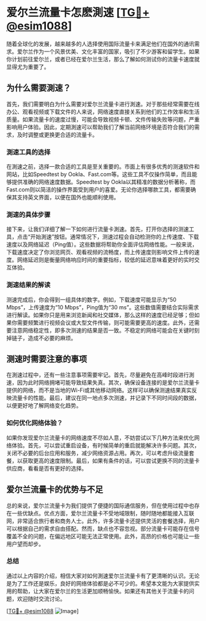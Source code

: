 # 爱尔兰流量卡怎麽測速 [[TG💪+ @esim1088](https://t.me/s/esim1088)]

随着全球化的发展，越来越多的人选择使用国际流量卡来满足他们在国外的通讯需求。爱尔兰作为一个风景优美、文化丰富的国家，吸引了不少游客和留学生。如果你计划前往爱尔兰，或者已经在爱尔兰生活，那么了解如何测试你的流量卡速度就显得尤为重要了。

## 为什么需要測速？

首先，我们需要明白为什么需要对爱尔兰流量卡进行測速。对于那些经常需要在线办公、观看视频或下载文件的人来说，网络速度直接关系到他们的工作效率和生活质量。如果流量卡的速度过慢，可能会导致视频卡顿、文件传输失败等问题，严重影响用户体验。因此，定期測速可以帮助我们了解当前网络环境是否符合我们的需求，及时调整或更换更合适的流量卡。

### 測速工具的选择

在測速之前，选择一款合适的工具是至关重要的。市面上有很多优秀的测速软件和网站，比如Speedtest by Ookla、Fast.com等。这些工具不仅操作简单，而且能够提供准确的网络速度数据。Speedtest by Ookla以其精准的数据分析著称，而Fast.com则以简洁的操作界面受到用户的喜爱。无论你选择哪款工具，都需要确保其支持英文界面，以便在国外也能顺利使用。

### 測速的具体步骤

接下来，让我们详细了解一下如何进行流量卡測速。首先，打开你选择的测速工具，点击“开始測速”按钮。通常情况下，测速过程会自动检测你的上传速度、下载速度以及网络延迟（Ping值）。这些数据将帮助你全面评估网络性能。一般来说，下载速度决定了你浏览网页、观看视频的流畅度，而上传速度则影响文件上传的速度。网络延迟则是衡量网络响应时间的重要指标，较低的延迟意味着更好的实时交互体验。

### 測速结果的解读

测速完成后，你会得到一组具体的数字。例如，下载速度可能显示为“50 Mbps”，上传速度为“10 Mbps”，Ping值为“30 ms”。这些数值需要结合实际需求进行解读。如果你只是用来浏览新闻和社交媒体，那么这样的速度已经足够；但如果你需要频繁进行视频会议或大型文件传输，则可能需要更高的速度。此外，还需要注意网络稳定性，即多次测速的结果是否一致。不稳定的网络可能会在关键时刻掉链子，造成不必要的麻烦。

## 测速时需要注意的事项

在測速过程中，还有一些注意事项需要牢记。首先，尽量避免在高峰时段进行測速，因为此时网络拥堵可能导致结果失真。其次，确保设备连接的是爱尔兰流量卡提供的网络，而不是当地的Wi-Fi或其他移动网络。这样可以确保测速结果真实反映流量卡的性能。最后，建议在同一地点多次测速，并记录下不同时间段的数据，以便更好地了解网络变化趋势。

### 如何优化网络体验？

如果你发现爱尔兰流量卡的网络速度不尽如人意，不妨尝试以下几种方法来优化网络体验。首先，可以尝试重启设备，有时候简单的重启就能解决许多问题。其次，关闭不必要的后台应用和服务，减少网络资源占用。再次，可以考虑升级流量套餐，以获取更高的速度限制。最后，如果有条件的话，可以尝试更换不同的流量卡供应商，看看是否有更好的选择。

## 爱尔兰流量卡的优势与不足

总的来说，爱尔兰流量卡为我们提供了便捷的国际通信服务，但在使用过程中也存在一些优缺点。优点方面，爱尔兰流量卡不受地域限制，随时随地都能接入互联网，非常适合旅行者和商务人士。此外，许多流量卡还提供灵活的套餐选择，用户可以根据自己的需求自由搭配。然而，缺点也不容忽视。部分流量卡可能存在信号覆盖不全的问题，在偏远地区可能无法正常使用。此外，高昂的价格也可能让一些用户望而却步。

### 总结

通过以上内容的介绍，相信大家对如何測速爱尔兰流量卡有了更清晰的认识。无论是为了工作还是娱乐，良好的网络体验都是必不可少的。希望本文能为大家提供实用的帮助，让大家在爱尔兰的生活更加顺畅愉快。如果还有其他关于流量卡的问题，欢迎随时交流讨论。

[[TG💪+ @esim1088](https://t.me/s/esim1088) ![Image](https://i.postimg.cc/4NQfJmqS/Snipaste-2025-05-13-00-14-12.png)]
